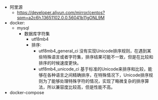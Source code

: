 - 阿里源
  - https://developer.aliyun.com/mirror/centos?spm=a2c6h.13651102.0.0.56041b11gONL9M
- docker:
  - mysql
    - 数据库字符集
      - utf8mb4
      - 排序:
        - utf8mb4_general_ci
          没有实现Unicode排序规则，在遇到某些特殊语言或者字符集，排序结果可能不一致，但是在比较和排序的时候速度更快。
        - utf8mb4_unicode_ci
          基于标准的Unicode来排序和比较，能够在各种语言之间精确排序，在特殊情况下，Unicode排序规则为了能够处理特殊字符的情况，实现了略微复杂的排序算法，所以兼容度比较高，但是性能不高。
- docker-compose

